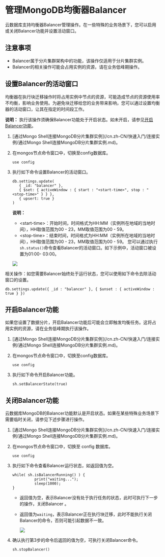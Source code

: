 # 管理MongoDB均衡器Balancer

云数据库支持均衡器Balancer管理操作。在一些特殊的业务场景下，您可以启用或关闭Balancer功能并设置活动窗口。

## 注意事项

-   Balancer属于分片集群架构中的功能，该操作仅适用于分片集群实例。
-   Balancer的相关操作可能会占用实例的资源，请在业务低峰期操作。

## 设置Balancer的活动窗口

均衡器在执行块迁移操作时将占用实例中节点的资源，可能造成节点的资源使用率不均衡，影响业务使用。为避免块迁移给您的业务带来影响，您可以通过设置均衡器的活动窗口，让其在指定的时间段工作。

**说明：** 执行该操作须确保Balancer功能处于开启状态。如未开启，请参见[开启Balancer功能](#section_ikm_sbc_lh7)。

1.  [通过Mongo Shell连接MongoDB分片集群实例](/cn.zh-CN/快速入门/连接实例/通过Mongo Shell连接MongoDB分片集群实例.md)。
2.  在mongos节点命令窗口中，切换至config数据库。

    ```
    use config
    ```

3.  执行如下命令设置Balancer的活动窗口。

    ```
    db.settings.update(
       { _id: "balancer" },
       { $set: { activeWindow : { start : "<start-time>", stop : "<stop-time>" } } },
       { upsert: true }
    )
    ```

    **说明：**

    -   <start-time\>：开始时间，时间格式为HH:MM（实例所在地域的当地时间），HH取值范围为00 - 23，MM取值范围为00 - 59。
    -   <stop-time\>：结束时间，时间格式为HH:MM（实例所在地域的当地时间），HH取值范围为00 - 23，MM取值范围为00 - 59。
    您可以通过执行`sh.status()`命令查看Balancer的活动窗口。如下示例中，活动窗口被设置为01:00- 03:00。

    ![](https://static-aliyun-doc.oss-accelerate.aliyuncs.com/assets/img/zh-CN/6130276951/p34738.png)


相关操作：如您需要Balancer始终处于运行状态，您可以使用如下命令去除活动窗口的设置。

```
db.settings.update({ _id : "balancer" }, { $unset : { activeWindow : true } })                
```

## 开启Balancer功能

如果您设置了数据分片，开启Balancer功能后可能会立即触发均衡任务。这将占用实例的资源，请在业务低峰期执行该操作。

1.  [通过Mongo Shell连接MongoDB分片集群实例](/cn.zh-CN/快速入门/连接实例/通过Mongo Shell连接MongoDB分片集群实例.md)。
2.  在mongos节点命令窗口中，切换至config数据库。

    ```
    use config
    ```

3.  执行如下命令开启Balancer功能。

    ```
    sh.setBalancerState(true)
    ```


## 关闭Balancer功能

云数据库MongoDB的Balancer功能默认是开启状态。如果在某些特殊业务场景下需要临时关闭，请参见下述步骤进行操作。

1.  [通过Mongo Shell连接MongoDB分片集群实例](/cn.zh-CN/快速入门/连接实例/通过Mongo Shell连接MongoDB分片集群实例.md)。
2.  在mongos节点命令窗口中，切换至 config 数据库。

    ```
    use config
    ```

3.  执行如下命令查看Balancer运行状态，如返回值为空。

    ```
    while( sh.isBalancerRunning() ) {
              print("waiting...");
              sleep(1000);
    }
    ```

    -   返回值为空，表示Balancer没有处于执行任务的状态，此时可执行下一步的操作，关闭Balancer 。
    -   返回值为`waiting`，表示Balancer正在执行块迁移，此时不能执行关闭Balancer的命令，否则可能引起数据不一致。

        ![](https://static-aliyun-doc.oss-accelerate.aliyuncs.com/assets/img/zh-CN/6130276951/p34744.png)

4.  确认执行第3步的命令后返回的值为空，可执行关闭Balancer命令。

    ```
    sh.stopBalancer()
    ```


